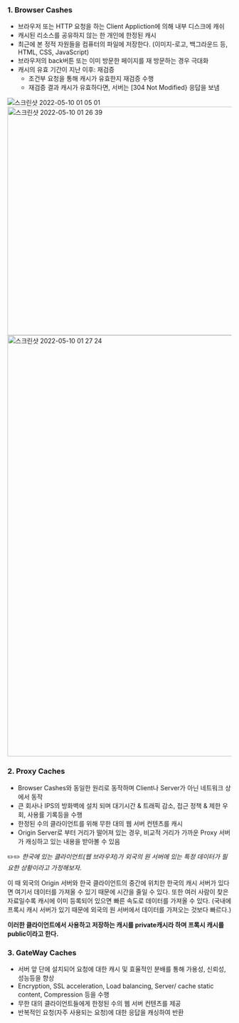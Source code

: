### 1. Browser Cashes

- 브라우저 또는 HTTP 요청을 하는 Client Appliction에 의해 내부 디스크에 캐쉬
- 캐시된 리소스를 공유하지 않는 한 개인에 한정된 캐시
- 최근에 본 정적 자원들을 컴퓨터의 파일에 저장한다. (이미지-로고, 백그라운드 등, HTML, CSS, JavaScript)
- 브라우저의 back버튼 또는 이미 방문한 페이지를 재 방문하는 경우 극대화
- 캐시의 유효 기간이 지난 이후: 재검증
    - 조건부 요청을 통해 캐시가 유효한지 재검증 수행
    - 재검증 결과 캐시가 유효하다면, 서버는 [304 Not Modified} 응답을 보냄

![스크린샷 2022-05-10 01 05 01](https://user-images.githubusercontent.com/61769743/167458582-26102c30-140c-44b1-af92-97b3680bfd48.png)
<img width="512" alt="스크린샷 2022-05-10 01 26 39" src="https://user-images.githubusercontent.com/61769743/167458596-7469f252-68f7-42b0-99da-9519df4169e1.png">
<img width="944" alt="스크린샷 2022-05-10 01 27 24" src="https://user-images.githubusercontent.com/61769743/167458608-003c773e-f319-4543-91df-e9d1c8d412a4.png">


### 2. Proxy Caches

- Browser Cashes와 동일한 원리로 동작하며 Client나 Server가 아닌 네트워크 상에서 동작
- 큰 회사나 IPS의 방화벽에 설치 되며 대기시간 & 트래픽 감소, 접근 정책 & 제한 우회, 사용률 기록등을 수행
- 한정된 수의 클라이언트를 위해 무한 대의 웹 서버 컨텐츠를 캐시
- Origin Server로 부터 거리가 떨어져 있는 경우, 비교적 거리가 가까운 Proxy 서버가 캐싱하고 있는 내용을 받아볼 수 있음

✏️✏️ *한국에 있는 클라이언트(웹 브라우저)가 외국의 원 서버에 있는 특정 데이터가 필요한 상황이라고 가정해보자.*

이 때 외국의 Origin 서버와 한국 클라이언트의 중간에 위치한 한국의 캐시 서버가 있다면 여기서 데이터를 가져올 수 있기 때문에 시간을 줄일 수 있다. 또한 여러 사람이 찾은 자료일수록 캐시에 이미 등록되어 있으면 빠른 속도로 데이터를 가져올 수 있다. (국내에 프록시 캐시 서버가 있기 때문에 외국의 원 서버에서 데이터를 가져오는 것보다 빠르다.)

**이러한 클라이언트에서 사용하고 저장하는 캐시를 private캐시라 하며 프록시 캐시를 public이라고 한다.**

### 3. GateWay Caches

- 서버 앞 단에 설치되어 요청에 대한 캐시 및 효율적인 분배를 통해 가용성, 신뢰성, 성능등을 향상
- Encryption, SSL acceleration, Load balancing, Server/ cache static content, Compression 등을 수행
- 무한 대의 클라이언트들에게 한정된 수의 웹 서버 컨텐츠를 제공
- 반복적인 요청(자주 사용되는 요청)에 대한 응답을 캐싱하여 반환

